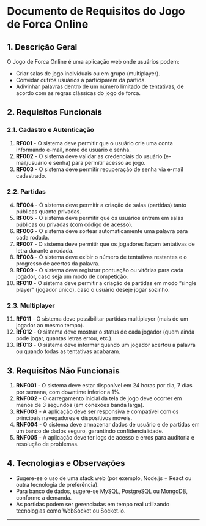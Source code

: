 # Documento de Requisitos do Jogo de Forca Online

## 1. Descrição Geral
O Jogo de Forca Online é uma aplicação web onde usuários podem:
- Criar salas de jogo individuais ou em grupo (multiplayer).
- Convidar outros usuários a participarem da partida.
- Adivinhar palavras dentro de um número limitado de tentativas, de acordo com as regras clássicas do jogo de forca.

## 2. Requisitos Funcionais

### 2.1. Cadastro e Autenticação
1. **RF001** - O sistema deve permitir que o usuário crie uma conta informando e-mail, nome de usuário e senha.
2. **RF002** - O sistema deve validar as credenciais do usuário (e-mail/usuário e senha) para permitir acesso ao jogo.
3. **RF003** - O sistema deve permitir recuperação de senha via e-mail cadastrado.

### 2.2. Partidas
4. **RF004** - O sistema deve permitir a criação de salas (partidas) tanto públicas quanto privadas.
5. **RF005** - O sistema deve permitir que os usuários entrem em salas públicas ou privadas (com código de acesso).
6. **RF006** - O sistema deve sortear automaticamente uma palavra para cada rodada.
7. **RF007** - O sistema deve permitir que os jogadores façam tentativas de letra durante a rodada.
8. **RF008** - O sistema deve exibir o número de tentativas restantes e o progresso de acertos da palavra.
9. **RF009** - O sistema deve registrar pontuação ou vitórias para cada jogador, caso seja um modo de competição.
10. **RF010** - O sistema deve permitir a criação de partidas em modo “single player” (jogador único), caso o usuário deseje jogar sozinho.

### 2.3. Multiplayer
11. **RF011** - O sistema deve possibilitar partidas multiplayer (mais de um jogador ao mesmo tempo).
12. **RF012** - O sistema deve mostrar o status de cada jogador (quem ainda pode jogar, quantas letras errou, etc.).
13. **RF013** - O sistema deve informar quando um jogador acertou a palavra ou quando todas as tentativas acabaram.

## 3. Requisitos Não Funcionais

1. **RNF001** - O sistema deve estar disponível em 24 horas por dia, 7 dias por semana, com downtime inferior a 1%.
2. **RNF002** - O carregamento inicial da tela de jogo deve ocorrer em menos de 3 segundos (em conexões banda larga).
3. **RNF003** - A aplicação deve ser responsiva e compatível com os principais navegadores e dispositivos móveis.
4. **RNF004** - O sistema deve armazenar dados de usuário e de partidas em um banco de dados seguro, garantindo confidencialidade.
5. **RNF005** - A aplicação deve ter logs de acesso e erros para auditoria e resolução de problemas.

## 4. Tecnologias e Observações
- Sugere-se o uso de uma stack web (por exemplo, Node.js + React ou outra tecnologia de preferência).
- Para banco de dados, sugere-se MySQL, PostgreSQL ou MongoDB, conforme a demanda.
- As partidas podem ser gerenciadas em tempo real utilizando tecnologias como WebSocket ou Socket.io.

---


